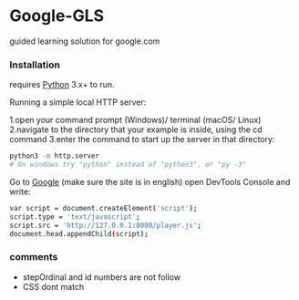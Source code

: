 # Google-GLS

guided learning solution for google.com

### Installation

requires [Python](https://www.python.org/) 3.x+ to run.

Running a simple local HTTP server:

1.open your command prompt (Windows)/ terminal (macOS/ Linux)
2.navigate to the directory that your example is inside, using the cd command
3.enter the command to start up the server in that directory:

```sh
python3 -m http.server
# On windows try "python" instead of "python3", or "py -3"
```

Go to [Google](google.com) (make sure the site is in english) open DevTools Console and write:

```sh
var script = document.createElement('script');
script.type = 'text/javascript';
script.src = 'http://127.0.0.1:8000/player.js';
document.head.appendChild(script);
```

### comments

- stepOrdinal and id numbers are not follow
- CSS dont match
